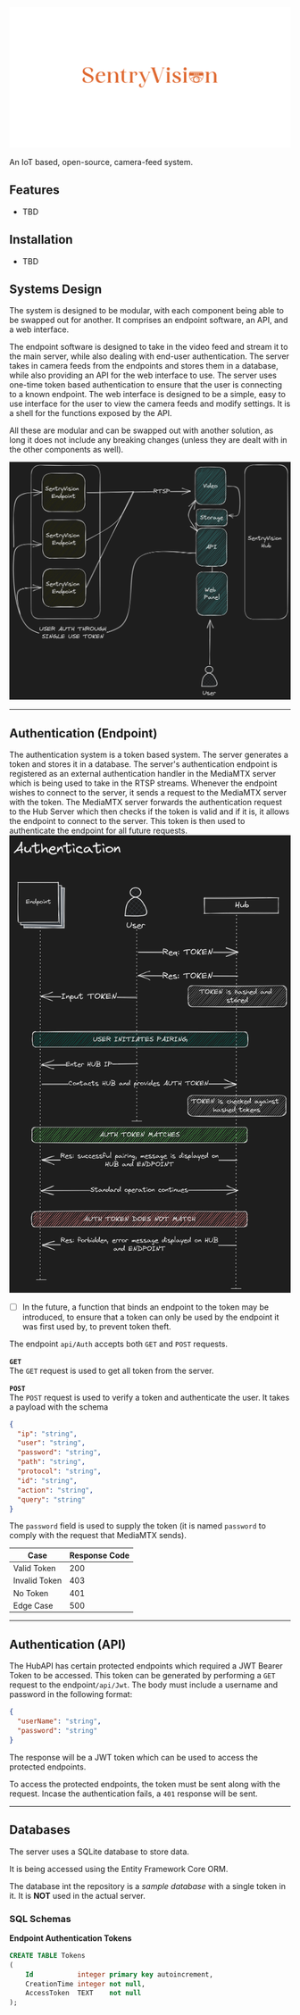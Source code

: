 ![SentryVision](images/banner.png)

An IoT based, open-source, camera-feed system.

## Features
- TBD

## Installation
- TBD

## Systems Design
The system is designed to be modular, with each component being able to be swapped out for another. It comprises an endpoint software, an API, and a web interface.

The endpoint software is designed to take in the video feed and stream it to the main server, while also dealing with end-user authentication.
The server takes in camera feeds from the endpoints and stores them in a database, while also providing an API for the web interface to use. The server uses one-time token based authentication to ensure that the user is connecting to a known endpoint.
The web interface is designed to be a simple, easy to use interface for the user to view the camera feeds and modify settings. It is a shell for the functions exposed by the API.

All these are modular and can be swapped out with another solution, as long it does not include any breaking changes (unless they are dealt with in the other components as well).

![systems_design.png](images%2Fsystems_design.png)

---

## Authentication (Endpoint)
The authentication system is a token based system. The server generates a token and stores it in a database. The server's authentication endpoint is registered as an external authentication handler in the MediaMTX server which is being used to take in the RTSP streams. Whenever the endpoint wishes to connect to the server, it sends a request to the MediaMTX server with the token. The MediaMTX server forwards the authentication request to the Hub Server which then checks if the token is valid and if it is, it allows the endpoint to connect to the server. This token is then used to authenticate the endpoint for all future requests.
![authentication.png](images/authentication.png)
- [ ] In the future, a function that binds an endpoint to the token may be introduced, to ensure that a token can only be used by the endpoint it was first used by, to prevent token theft.

The endpoint `api/Auth` accepts both `GET` and `POST` requests.

**`GET`<br>**
The `GET` request is used to get all token from the server.

**`POST` <br>**
The `POST` request is used to verify a token and authenticate the user. It takes a payload with the schema
```json
{
  "ip": "string",
  "user": "string",
  "password": "string",
  "path": "string",
  "protocol": "string",
  "id": "string",
  "action": "string",
  "query": "string"
}
```
The `password` field is used to supply the token (it is named `password` to comply with the request that MediaMTX sends). <br>

Case | Response Code
---|---
Valid Token | 200
Invalid Token | 403
No Token | 401
Edge Case | 500

---
## Authentication (API)
The HubAPI has certain protected endpoints which required a JWT Bearer Token to be accessed.
This token can be generated by performing a `GET` request to the endpoint`/api/Jwt`. The body must include a username and password in the following format:
```json
{
  "userName": "string",
  "password": "string"
}
```
The response will be a JWT token which can be used to access the protected endpoints.

To access the protected endpoints, the token must be sent along with the request. Incase the authentication fails, a `401` response will be sent.


---
## Databases
The server uses a SQLite database to store data.

It is being accessed using the Entity Framework Core ORM.

The database int the repository is a *sample database* with a single token in it. It is **NOT** used in the actual server.

### SQL Schemas
**Endpoint Authentication Tokens**

```sql
CREATE TABLE Tokens
(
    Id           integer primary key autoincrement,
    CreationTime integer not null,
    AccessToken  TEXT    not null
);
```
